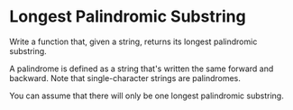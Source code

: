# Longest Palindromic Substring

Write a function that, given a string, returns its longest palindromic
substring.

A palindrome is defined as a string that's written the same forward and
backward. Note that single-character strings are palindromes.

You can assume that there will only be one longest palindromic substring.